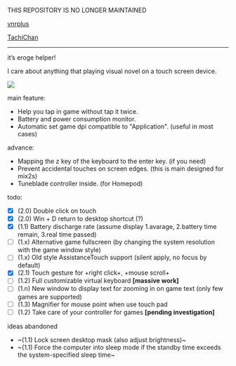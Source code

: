 THIS REPOSITORY IS NO LONGER MAINTAINED

[vnrplus](https://github.com/luojunyuan/vnrplus)

[TachiChan](https://github.com/luojunyuan/tachichan)

---

it’s eroge helper!

I care about anything that playing visual novel on a touch screen device.

<a href="https://apps.microsoft.com/store/detail/9MVLHQW6KD73?launch=true&mode=mini">
	<img src="https://get.microsoft.com/images/ja-JP%20dark.svg"/>
</a>

main feature:

 * Help you tap in game without tap it twice.
 * Battery and power consumption monitor.
 * Automatic set game dpi compatible to "Application". (useful in most cases)
 
advance:
 
 * Mapping the z key of the keyboard to the enter key. (if you need)
 * Prevent accidental touches on screen edges. (this is main designed for mix2s)
 * Tuneblade controller inside. (for Homepod)

todo:

 - [x] (2.0) Double click on touch
 - [x] (2.0) Win + D return to desktop shortcut (?)
 - [x] (1.1) Battery discharge rate (assume display 1.avarage, 2.battery time remain, 3.real time passed)
 - [ ] (1.x) Alternative game fullscreen (by changing the system resolution with the game window style)
 - [ ] (1.x) Old style AssistanceTouch support (silent apply, no focus by default)
 - [x] (2.1) Touch gesture for +right click+, +mouse scroll+
 - [ ] (1.2) Full customizable virtual keyboard **[massive work]**
 - [ ] (1.n) New window to display text for zooming in on game text (only few games are supported)
 - [ ] (1.3) Magnifier for mouse point when use touch pad
 - [ ] (1.2) Take care of your controller for games **[pending investigation]**

ideas abandoned
 -  ~(1.1) Lock screen desktop mask (also adjust brightness)~
 -  ~(1.1) Force the computer into sleep mode if the standby time exceeds the system-specified sleep time~
